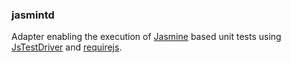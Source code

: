 ### jasmintd

Adapter enabling the execution of [Jasmine](http://pivotal.github.com/jasmine/) based unit tests using [JsTestDriver](http://code.google.com/p/js-test-driver/) and [requirejs](http://requirejs.org/). 

